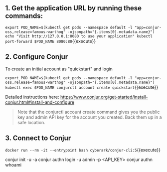 
## 1. Get the application URL by running these commands:
  `export POD_NAME=$(kubectl get pods --namespace default -l "app=conjur-oss,release=famous-warthog" -ojsonpath="{.items[0].metadata.name}")
  echo "Visit http://127.0.0.1:8080 to use your application"
  kubectl port-forward $POD_NAME 8080:80`{{execute}}

## 2. Configure Conjur
  To create an initial account as "quickstart" and login
  
  `export POD_NAME=$(kubectl get pods --namespace default -l "app=conjur-oss,release=famous-warthog" -ojsonpath="{.items[0].metadata.name}")
  kubectl exec $POD_NAME conjurctl account create quickstart`{{execute}}

Detailed instructions here: https://www.conjur.org/get-started/install-conjur.html#install-and-configure

>  Note that the conjurctl account create command gives you the
>  public key and admin API key for the account you created.
>  Back them up in a safe location.

## 3. Connect to Conjur
  `docker run --rm -it --entrypoint bash cyberark/conjur-cli:5`{{execute}}

  conjur init -u <ENDPOINT> -a <ACCOUNT>
  conjur authn login -u admin -p <API_KEY>
  conjur authn whoami
